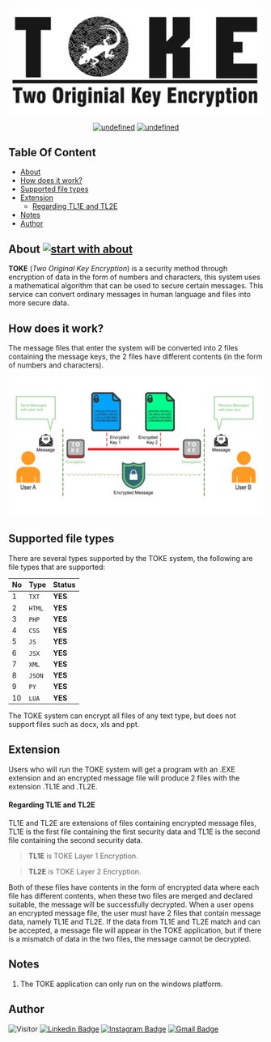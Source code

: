 !["Two Original Key Encryption"](./Documentation/LOGO%20PANJANG.png?raw=true "Two Original Key Encryption")

<p align="center">
    <a href="https://github.com/rahmatagungj/toke/releases/latest"><img alt="undefined" src="https://img.shields.io/github/v/release/rahmatagungj/toke.svg?style=popout"></a>
    <a href="https://github.com/rahmatagungj/toke/releases/download/v.1.2/TOKE.exe" target="_blank"><img alt="undefined" src="https://badgen.net/badge/Download/Windows/?color=blue&icon=windows&label"></a>
</p>

## Table Of Content
- [About](#about)
- [How does it work?](#how-does-it-work-)
- [Supported file types](#supported-file-types)
- [Extension](#extension)
    + [Regarding TL1E and TL2E](#regarding-tl1e-and-tl2e)
- [Notes](#notes)
- [Author](#author)

## About [![start with about](https://img.shields.io/badge/start%20with-about-brightgreen.svg?style=flat)](https://github.com/rahmatagungj/toke)
**TOKE** (*Two Original Key Encryption*) is a security method through encryption of data in the form of numbers and characters, this system uses a mathematical algorithm that can be used to secure certain messages. This service can convert ordinary messages in human language and files into more secure data.

## How does it work?
The message files that enter the system will be converted into 2 files containing the message keys, the 2 files have different contents (in the form of numbers and characters).

!["How TOKE System Works"](./Documentation/flow.jpg?raw=true "TOKE Algorithm Works")

## Supported file types
There are several types supported by the TOKE system, the following are file types that are supported:

No | Type | Status
--- | --- | ---
1 | `TXT` | **YES**
2 | `HTML` | **YES**
3 | `PHP` | **YES**
4 | `CSS` | **YES**
5 | `JS` | **YES**
6 | `JSX` | **YES**
7 | `XML` | **YES**
8 | `JSON` | **YES**
9 | `PY` | **YES**
10 | `LUA` | **YES**

The TOKE system can encrypt all files of any text type, but does not support files such as docx, xls and ppt.

## Extension
Users who will run the TOKE system will get a program with an .EXE extension and an encrypted message file will produce 2 files with the extension .TL1E and .TL2E.

#### Regarding TL1E and TL2E
TL1E and TL2E are extensions of files containing encrypted message files, TL1E is the first file containing the first security data and TL1E is the second file containing the second security data.

> **TL1E** is TOKE Layer 1 Encryption.

> **TL2E** is TOKE Layer 2 Encryption.

Both of these files have contents in the form of encrypted data where each file has different contents, when these two files are merged and declared suitable, the message will be successfully decrypted.
When a user opens an encrypted message file, the user must have 2 files that contain message data, namely TL1E and TL2E. If the data from TL1E and TL2E match and can be accepted, a message file will appear in the TOKE application, but if there is a mismatch of data in the two files, the message cannot be decrypted.

## Notes
1. The TOKE application can only run on the windows platform.

## Author
![Visitor](https://visitor-badge.laobi.icu/badge?page_id=rahmatagungj.toke) [![Linkedin Badge](https://img.shields.io/badge/-rahmatagungj-red?style=flat-square&logo=Linkedin&logoColor=white&link=https://www.linkedin.com/in/rahmatagungj/)](https://www.linkedin.com/in/rahmatagungj/) [![Instagram Badge](https://img.shields.io/badge/-rahmatagungj-purple?style=flat-square&logo=instagram&logoColor=white&link=https://instagram.com/rahmatagungj/)](https://instagram.com/rahmatagungj) [![Gmail Badge](https://img.shields.io/badge/-rahmatagungj@gmail.com-c14438?style=flat-square&logo=Gmail&logoColor=white&link=mailto:rahmatagungj@gmail.com)](mailto:rahmatagungj@gmail.com)
